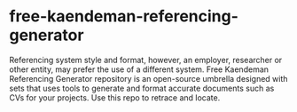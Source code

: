 # free-kaendeman-referencing-generator
Referencing system style and format, however, an employer, researcher or other entity, may prefer the use of a different system. Free Kaendeman Referencing Generator repository is an open-source umbrella designed with sets that uses tools to generate and format accurate documents such as CVs for your projects. Use this repo to retrace and locate.
